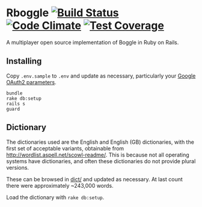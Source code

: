 Rboggle [![Build Status](https://travis-ci.org/soundasleep/rboggle.svg?branch=master)](https://travis-ci.org/soundasleep/rboggle) [![Code Climate](https://codeclimate.com/github/soundasleep/rboggle/badges/gpa.svg)](https://codeclimate.com/github/soundasleep/rboggle) [![Test Coverage](https://codeclimate.com/github/soundasleep/rboggle/badges/coverage.svg)](https://codeclimate.com/github/soundasleep/rboggle/coverage)
=======

A multiplayer open source implementation of Boggle in Ruby on Rails.

## Installing

Copy `.env.sample` to `.env` and update as necessary, particularly your [Google OAuth2 parameters](http://jevon.org/wiki/Google_OAuth2_with_Ruby_on_Rails).

```
bundle
rake db:setup
rails s
guard
```

## Dictionary

The dictionaries used are the English and English (GB) dictionaries,
with the first set of acceptable variants, obtainable from http://wordlist.aspell.net/scowl-readme/.
This is because not all operating systems have dictionaries, and often these dictionaries
do not provide plural versions.

These can be browsed in [dict/](dict/) and updated as necessary.
At last count there were approximately ~243,000 words.

Load the dictionary with `rake db:setup`.
